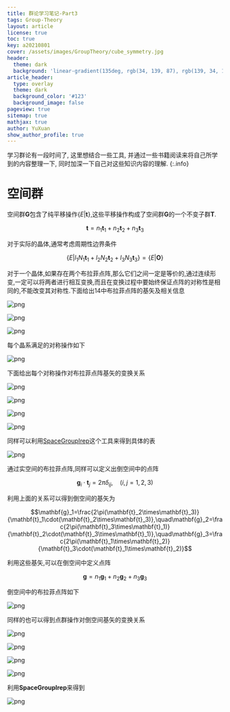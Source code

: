 ```yaml
---
title: 群论学习笔记-Part3
tags: Group-Theory
layout: article
license: true
toc: true
key: a20210801
cover: /assets/images/GroupTheory/cube_symmetry.jpg
header:
  theme: dark
  background: 'linear-gradient(135deg, rgb(34, 139, 87), rgb(139, 34, 139))'
article_header:
  type: overlay
  theme: dark
  background_color: '#123'
  background_image: false
pageview: true
sitemap: true
mathjax: true
author: YuXuan
show_author_profile: true
---
```

学习群论有一段时间了, 这里想结合一些工具, 并通过一些书籍阅读来将自己所学到的内容整理一下, 同时加深一下自己对这些知识内容的理解.
{:.info}
<!--more-->
# 空间群
空间群$\mathbf{G}$包含了纯平移操作$\{E\rvert\mathbf{t}\}$,这些平移操作构成了空间群$\mathbf{G}$的一个不变子群$\mathbf{T}$.

$$\mathbf{t}=n_1\mathbf{t}_1+n_2\mathbf{t}_2+n_3\mathbf{t}_3$$

对于实际的晶体,通常考虑周期性边界条件

$$\{E\rvert l_1N_1\mathbf{t}_1+l_2N_2\mathbf{t}_2+l_3N_3\mathbf{t}_3\}=\{E\rvert\mathbf{O}\}$$

对于一个晶体,如果存在两个布拉菲点阵,那么它们之间一定是等价的,通过连续形变,一定可以将两者进行相互变换,而且在变换过程中要始终保证点阵的对称性是相同的,不能改变其对称性.下面给出14中布拉菲点阵的基矢及相关信息

![png](/assets/images/GroupTheory/3-1.png)

![png](/assets/images/GroupTheory/3-2.png)

![png](/assets/images/GroupTheory/3-3.png)

每个晶系满足的对称操作如下

![png](/assets/images/GroupTheory/3-4.png)

下面给出每个对称操作对布拉菲点阵基矢的变换关系

![png](/assets/images/GroupTheory/3-5.png)

![png](/assets/images/GroupTheory/3-6.png)

![png](/assets/images/GroupTheory/3-7.png)

![png](/assets/images/GroupTheory/3-8.png)

同样可以利用[SpaceGroupIrep](https://github.com/goodluck1982/SpaceGroupIrep)这个工具来得到具体的表

![png](/assets/images/GroupTheory/3-9.png)

通过实空间的布拉菲点阵,同样可以定义出倒空间中的点阵

$$\mathbf{g}_i\cdot\mathbf{t}_j=2\pi\delta_{ij},\quad (i,j=1,2,3)$$

利用上面的关系可以得到倒空间的基矢为

$$\mathbf{g}_1=\frac{2\pi(\mathbf{t}_2\times\mathbf{t}_3)}{\mathbf{t}_1\cdot(\mathbf{t}_2\times\mathbf{t}_3)},\quad\mathbf{g}_2=\frac{2\pi(\mathbf{t}_3\times\mathbf{t}_1)}{\mathbf{t}_2\cdot(\mathbf{t}_3\times\mathbf{t}_1)},\quad\mathbf{g}_3=\frac{2\pi(\mathbf{t}_1\times\mathbf{t}_2)}{\mathbf{t}_3\cdot(\mathbf{t}_1\times\mathbf{t}_2)}$$

利用这些基矢,可以在倒空间中定义点阵

$$\mathbf{g}=n_1\mathbf{g}_1+n_2\mathbf{g}_2+n_3\mathbf{g}_3$$

倒空间中的布拉菲点阵如下

![png](/assets/images/GroupTheory/3-15.png)

同样的也可以得到点群操作对倒空间基矢的变换关系

![png](/assets/images/GroupTheory/3-10.png)

![png](/assets/images/GroupTheory/3-11.png)

![png](/assets/images/GroupTheory/3-12.png)

![png](/assets/images/GroupTheory/3-13.png)

利用**SpaceGroupIrep**来得到

![png](/assets/images/GroupTheory/3-14.png)





